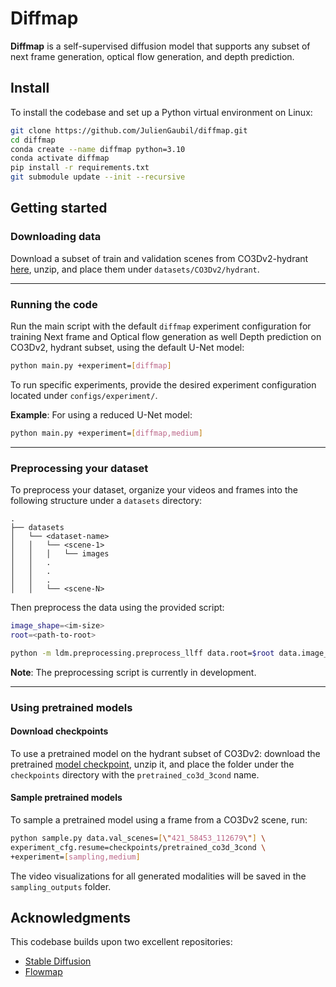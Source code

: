 # Diffmap

**Diffmap** is a self-supervised diffusion model that supports any subset of next frame generation, optical flow generation, and depth prediction.

## Install
To install the codebase and set up a Python virtual environment on Linux:
```bash
git clone https://github.com/JulienGaubil/diffmap.git
cd diffmap
conda create --name diffmap python=3.10
conda activate diffmap
pip install -r requirements.txt
git submodule update --init --recursive
```

## Getting started

### Downloading data
Download a subset of train and validation scenes from CO3Dv2-hydrant [here](https://drive.google.com/file/d/1873fQhFIfMSYMVfwF0651hHNT3bDhOFQ/view?usp=share_link), unzip, and place them under `datasets/CO3Dv2/hydrant`.

---

### Running the code
Run the main script with the default `diffmap` experiment configuration for training Next frame and Optical flow generation as well Depth prediction on CO3Dv2, hydrant subset, using the default U-Net model:
```bash
python main.py +experiment=[diffmap]
```

To run specific experiments, provide the desired experiment configuration located under `configs/experiment/`.

**Example**: For using a reduced U-Net model:
```bash
python main.py +experiment=[diffmap,medium]
```

---

### Preprocessing your dataset

To preprocess your dataset, organize your videos and frames into the following structure under a `datasets` directory:
```
.
├── datasets
│   └── <dataset-name>
│   │   └── <scene-1>
│   │   │   └── images
│   │   .
│   │   .
│   │   .
│   │   └── <scene-N>

```
Then preprocess the data using the provided script:
```bash
image_shape=<im-size>
root=<path-to-root>

python -m ldm.preprocessing.preprocess_llff data.root=$root data.image_shape=$image_shape
```
**Note**: The preprocessing script is currently in development.

---

### Using pretrained models

#### Download checkpoints
To use a pretrained model on the hydrant subset of CO3Dv2: download the pretrained [model checkpoint](https://drive.google.com/file/d/1kozE-14kpgRlcglU_6wUjpn8L7bosdhu/view?usp=share_link), unzip it, and place the folder under the `checkpoints` directory with the `pretrained_co3d_3cond` name.

#### Sample pretrained models
To sample a pretrained model using a frame from a CO3Dv2 scene, run:

```bash
python sample.py data.val_scenes=[\"421_58453_112679\"] \
experiment_cfg.resume=checkpoints/pretrained_co3d_3cond \
+experiment=[sampling,medium]
```
The video visualizations for all generated modalities will be saved in the `sampling_outputs` folder.



## Acknowledgments

This codebase builds upon two excellent repositories:  
- [Stable Diffusion](https://github.com/justinpinkney/stable-diffusion)  
- [Flowmap](https://github.com/dcharatan/flowmap)